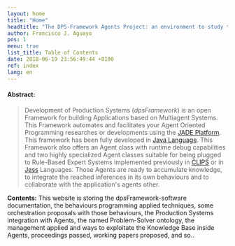 ```yaml
---
layout: home
title: "Home"
headtitle: "The DPS-Framework Agents Project: an environment to study techniques and deploy Knowledge-based Agents distributed applications"
author: Francisco J. Aguayo
pos: 1
menu: true
list_title: Table of Contents
date: 2018-06-19 23:56:49:44 +0100
ref: index
lang: en
---
```


#### __Abstract:__

>  Development of Production Systems (<em>dpsFramework</em>) is an open Framework for building Applications based on Multiagent Systems. This Framework automates and facilitates your Agent Oriented Programming researches or developments using the <a href='http://jade.tilab.com/' target='blank'>JADE Platform</a>. This framework has been fully developed in  <a href='https://www.oracle.com/java/index.html' target='blank'>Java Language</a>. This Framework also offers an Agent class with runtime debug capabilities and two highly specialized Agent classes suitable for being plugged to Rule-Based Expert Systems implemented previously in <a href='http://clipsrules.sourceforge.net/' target='blank'>CLIPS</a> or in <a href='https://herzberg.ca.sandia.gov/' target='blank'>Jess</a>&nbsp;Languages. Those Agents are ready to accumulate knowledge, to integrate the reached inferences in its own behaviours and to collaborate  with the application's agents other.





**Contents:**   This website is storing the dpsFramework-software documentation, the behaviours programming applied techniques, some orchestration proposals with those behaviours, the Production Systems integration with Agents, the named Problem-Solver ontology, the management applied and ways to exploitate the Knowledge Base inside Agents, proceedings passed, working papers proposed, and so..


